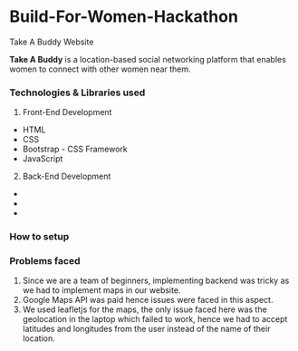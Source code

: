 # Build-For-Women-Hackathon
Take A Buddy Website  

**Take A Buddy** is a location-based social networking platform that enables women to connect with other women near them. 

### Technologies & Libraries used
1. Front-End Development 
* HTML
* CSS
* Bootstrap - CSS Framework
* JavaScript

2. Back-End Development
*
*
*

### How to setup



### Problems faced
1. Since we are a team of beginners, implementing backend was tricky as we had to implement maps in our website.
2. Google Maps API was paid hence issues were faced in this aspect.
3. We used leafletjs for the maps, the only issue faced here was the geolocation in the laptop which failed to work, hence we had to accept latitudes and longitudes from the user instead of the name of their location. 
